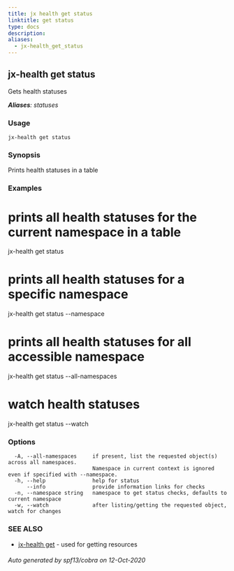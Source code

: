 ```yaml
---
title: jx health get status
linktitle: get status
type: docs
description: 
aliases:
  - jx-health_get_status
---
```


## jx-health get status

Gets health statuses

***Aliases**: statuses*

### Usage

```
jx-health get status
```

### Synopsis

Prints health statuses in a table

### Examples

  # prints all health statuses for the current namespace in a table
  jx-health get status
  
  # prints all health statuses for a specific namespace
  jx-health get status --namespace
  
  # prints all health statuses for all accessible namespace
  jx-health get status --all-namespaces
  
  # watch health statuses
  jx-health get status --watch

### Options

```
  -A, --all-namespaces     if present, list the requested object(s) across all namespaces.
                           Namespace in current context is ignored even if specified with --namespace.
  -h, --help               help for status
      --info               provide information links for checks
  -n, --namespace string   namespace to get status checks, defaults to current namespace
  -w, --watch              after listing/getting the requested object, watch for changes
```

### SEE ALSO

* [jx-health get](jx-health_get)	 - used for getting resources

###### Auto generated by spf13/cobra on 12-Oct-2020
